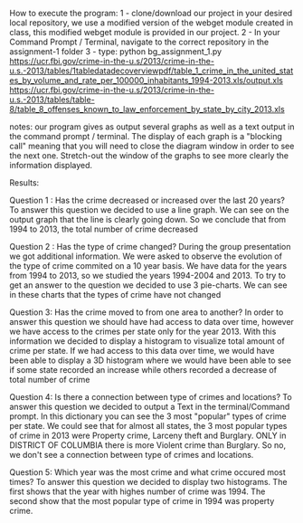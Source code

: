 How to execute the program:
1 - clone/download our project in your desired local repository, we use a modified version of the webget module created in class, this modified webget module is provided in our project.
2 - In your Command Prompt / Terminal, navigate to the correct repository in the assignment-1 folder
3 - type: python bg_assignment_1.py https://ucr.fbi.gov/crime-in-the-u.s/2013/crime-in-the-u.s.-2013/tables/1tabledatadecoverviewpdf/table_1_crime_in_the_united_states_by_volume_and_rate_per_100000_inhabitants_1994-2013.xls/output.xls https://ucr.fbi.gov/crime-in-the-u.s/2013/crime-in-the-u.s.-2013/tables/table-8/table_8_offenses_known_to_law_enforcement_by_state_by_city_2013.xls

notes: our program gives as output several graphs as well as a text output in the command prompt / terminal. The display of each graph is a "blocking call" meaning that you will need to close the diagram window in order to see the next one.
Stretch-out the window of the graphs to see more clearly the information displayed.


Results:

Question 1 : Has the crime decreased or increased over the last 20 years?
To answer this question we decided to use a line graph. We can see on the output graph that the line is clearly going down.
So we conclude that from 1994 to 2013, the total number of crime decreased

Question 2 : Has the type of crime changed?
During the group presentation we got additional information. We were asked to observe the evolution of the type of crime commited on a 10 year basis. We have data for the years from 1994 to 2013, so we studied the years 1994-2004 and 2013. To try to get an answer to the question we decided to use 3 pie-charts. We can see in these charts that the types of crime have not changed

Question 3: Has the crime moved to from one area to another?
In order to answer this question we should have had access to data over time, however we have access to the crimes per state only for the year 2013. With this information we decided to display a histogram to visualize total amount of crime per state. If we had access to this data over time, we would have been able to display a 3D histogram where we would have been able to see if some state recorded an increase while others recorded a decrease of total number of crime

Question 4: Is there a connection between type of crimes and locations?
To answer this question we decided to output a Text in the terminal/Command prompt. 
In this dictionary you can see the 3 most "popular" types of crime per state. We could see that for almost all states, the 3 most popular types of crime in 2013 were Property crime, Larceny theft and Burglary. ONLY in DISTRICT OF COLUMBIA there is more Violent crime than Burglary. So no, we don't see a connection between type of crimes and locations.

Question 5: Which year was the most crime and what crime occured most times?
To answer this question we decided to display two histograms. The first shows that the year with highes number of crime was 1994. The second show that the most popular type of crime in 1994 was property crime.

